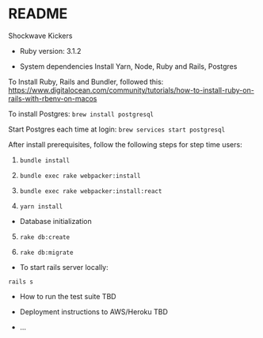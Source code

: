 # README

Shockwave Kickers

* Ruby version: 3.1.2

* System dependencies
Install Yarn, Node, Ruby and Rails, Postgres

To Install Ruby, Rails and Bundler, followed this: https://www.digitalocean.com/community/tutorials/how-to-install-ruby-on-rails-with-rbenv-on-macos

To install Postgres:
`brew install postgresql`

Start Postgres each time at login:
`brew services start postgresql`

After install prerequisites, follow the following steps for step time users:

1) `bundle install`

2) `bundle exec rake webpacker:install`

3) `bundle exec rake webpacker:install:react`

4) `yarn install`

* Database initialization

5) `rake db:create`

6) `rake db:migrate`

* To start rails server locally:

`rails s`

* How to run the test suite
TBD

* Deployment instructions to AWS/Heroku
TBD
* ...

